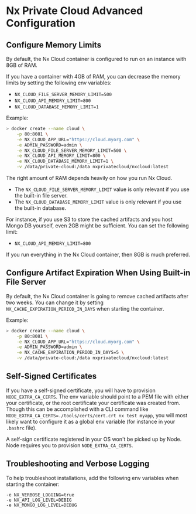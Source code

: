 # Nx Private Cloud Advanced Configuration

## Configure Memory Limits

By default, the Nx Cloud container is configured to run on an instance with 8GB of RAM.

If you have a container with 4GB of RAM, you can decrease the memory limits by setting the following env variables:

- `NX_CLOUD_FILE_SERVER_MEMORY_LIMIT=500`
- `NX_CLOUD_API_MEMORY_LIMIT=800`
- `NX_CLOUD_DATABASE_MEMORY_LIMIT=1`

Example:

```bash
> docker create --name cloud \
    -p 80:8081 \
    -e NX_CLOUD_APP_URL="https://cloud.myorg.com" \
    -e ADMIN_PASSWORD=admin \
    -e NX_CLOUD_FILE_SERVER_MEMORY_LIMIT=500 \
    -e NX_CLOUD_API_MEMORY_LIMIT=800 \
    -e NX_CLOUD_DATABASE_MEMORY_LIMIT=1 \
    -v /data/private-cloud:/data nxprivatecloud/nxcloud:latest
```

The right amount of RAM depends heavily on how you run Nx Cloud.

- The `NX_CLOUD_FILE_SERVER_MEMORY_LIMIT` value is only relevant if you use the built-in file server.
- The `NX_CLOUD_DATABASE_MEMORY_LIMIT` value is only relevant if you use the built-in database.

For instance, if you use S3 to store the cached artifacts and you host Mongo DB yourself, even 2GB might be sufficient. You can set the following limit:

- `NX_CLOUD_API_MEMORY_LIMIT=800`

If you run everything in the Nx Cloud container, then 8GB is much preferred.

## Configure Artifact Expiration When Using Built-in File Server

By default, the Nx Cloud container is going to remove cached artifacts after two weeks. You can change it by setting `NX_CACHE_EXPIRATION_PERIOD_IN_DAYS` when starting the container.

Example:

```bash
> docker create --name cloud \
    -p 80:8081 \
    -e NX_CLOUD_APP_URL="https://cloud.myorg.com" \
    -e ADMIN_PASSWORD=admin \
    -e NX_CACHE_EXPIRATION_PERIOD_IN_DAYS=5 \
    -v /data/private-cloud:/data nxprivatecloud/nxcloud:latest
```

## Self-Signed Certificates

If you have a self-signed certificate, you will have to provision `NODE_EXTRA_CA_CERTS`. The env variable should point to a PEM file with either your certificate, or the root certificate your certificate was created from. Though this can be accomplished with a CLI command like `NODE_EXTRA_CA_CERTS=./tools/certs/cert.crt nx test myapp`, you will most likely want to configure it as a global env variable (for instance in your `.bashrc` file).

A self-sign certificate registered in your OS won't be picked up by Node. Node requires you to provision `NODE_EXTRA_CA_CERTS`.

## Troubleshooting and Verbose Logging

To help troubleshoot installations, add the following env variables when starting the container:

```
-e NX_VERBOSE_LOGGING=true
-e NX_API_LOG_LEVEL=DEBIG
-e NX_MONGO_LOG_LEVEL=DEBUG
```
